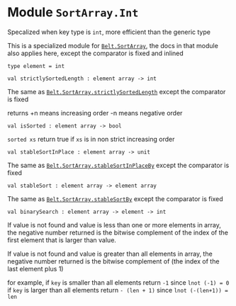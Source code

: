 
# Module `SortArray.Int`

Specalized when key type is `int`, more efficient than the generic type

This is a specialized module for [`Belt.SortArray`](./Belt-SortArray.md), the docs in that module also applies here, except the comparator is fixed and inlined

```
type element = int
```
```
val strictlySortedLength : element array -> int
```
The same as [`Belt.SortArray.strictlySortedLength`](./Belt-SortArray.md#val-strictlySortedLength) except the comparator is fixed

returns \+n means increasing order -n means negative order
```
val isSorted : element array -> bool
```
`sorted xs` return true if `xs` is in non strict increasing order

```
val stableSortInPlace : element array -> unit
```
The same as [`Belt.SortArray.stableSortInPlaceBy`](./Belt-SortArray.md#val-stableSortInPlaceBy) except the comparator is fixed

```
val stableSort : element array -> element array
```
The same as [`Belt.SortArray.stableSortBy`](./Belt-SortArray.md#val-stableSortBy) except the comparator is fixed

```
val binarySearch : element array -> element -> int
```
If value is not found and value is less than one or more elements in array, the negative number returned is the bitwise complement of the index of the first element that is larger than value.

If value is not found and value is greater than all elements in array, the negative number returned is the bitwise complement of (the index of the last element plus 1\)

for example, if `key` is smaller than all elements return `-1` since `lnot (-1) = 0` if `key` is larger than all elements return `- (len + 1)` since `lnot (-(len+1)) = len`
